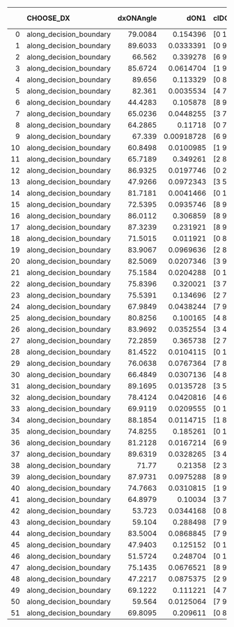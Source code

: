 |    | CHOOSE_DX               |   dxONAngle |       dON1 | cIDON1   |   dON_patch_1 |   nTON |        dON |   dxOFFAngle |       dOFF1 | cIDOFF1   |   dOFF_patch_1 |   nTOFF |        dOFF | SUCCESS   |   nExp |   dual_point_id |   subpoint_time_seconds |   total_execution_time |       logp |    dOFF/dON | Vote dOFF>dON   |
|---:|:------------------------|------------:|-----------:|:---------|--------------:|-------:|-----------:|-------------:|------------:|:----------|---------------:|--------:|------------:|:----------|-------:|----------------:|------------------------:|-----------------------:|-----------:|------------:|:----------------|
|  0 | along_decision_boundary |     79.0084 | 0.154396   | [0 1]    |    0.154396   |      1 | 0.154396   |      74.2731 | 0.00603445  | [0 1]     |    0.00603445  |       1 | 0.00603445  | False     |      1 |               2 |                3.1255   |                5.18984 |  0         |  0.0390841  | False           |
|  1 | along_decision_boundary |     89.6033 | 0.0333391  | [0 9]    |    0.0333391  |      1 | 0.0333391  |      89.9499 | 0.00324101  | [1 9]     |    0.00324101  |       1 | 0.00324101  | False     |      2 |               3 |                1.35749  |                6.55538 | -0.5       |  0.0972134  | False           |
|  2 | along_decision_boundary |     66.562  | 0.339278   | [6 9]    |    0.339278   |      1 | 0.339278   |      69.8846 | 0.0168524   | [6 9]     |    0.0168524   |       1 | 0.0168524   | False     |      3 |               4 |                4.5432   |               11.1076  | -1         |  0.0496714  | False           |
|  3 | along_decision_boundary |     85.6724 | 0.0614704  | [1 9]    |    0.0614704  |      1 | 0.0614704  |      87.6478 | 0.09491     | [0 9]     |    0.09491     |       1 | 0.09491     | True      |      4 |               7 |                1.37178  |               14.3634  | -1.5       |  1.544      | True            |
|  4 | along_decision_boundary |     89.656  | 0.113329   | [0 8]    |    0.113329   |      1 | 0.113329   |      72.5862 | 0.013239    | [0 8]     |    0.013239    |       1 | 0.013239    | False     |      5 |               8 |                1.51058  |               15.88    | -0.5       |  0.11682    | False           |
|  5 | along_decision_boundary |     82.361  | 0.0035534  | [4 7]    |    0.0035534  |      1 | 0.0035534  |      87.5487 | 0.0267062   | [4 7]     |    0.0267062   |       1 | 0.0267062   | True      |      6 |              16 |                1.8324   |               27.6692  | -0.9       |  7.51568    | True            |
|  6 | along_decision_boundary |     44.4283 | 0.105878   | [8 9]    |    0.105878   |      1 | 0.105878   |      50.0453 | 0.328558    | [8 9]     |    0.328558    |       1 | 0.328558    | True      |      7 |              21 |                2.86133  |               33.4272  | -0.333333  |  3.10319    | True            |
|  7 | along_decision_boundary |     65.0236 | 0.0448255  | [3 7]    |    0.0448255  |      1 | 0.0448255  |      69.7337 | 0.387111    | [3 7]     |    0.387111    |       1 | 0.387111    | True      |      8 |              30 |                2.97398  |               47.9817  | -0.0714286 |  8.63595    | True            |
|  8 | along_decision_boundary |     64.2865 | 0.11718    | [0 7]    |    0.11718    |      1 | 0.11718    |      89.5715 | 0.0284047   | [1 7]     |    0.0284047   |       1 | 0.0284047   | False     |      9 |              34 |                2.17194  |               56.6996  | -0         |  0.242402   | False           |
|  9 | along_decision_boundary |     67.339  | 0.00918728 | [6 9]    |    0.00918728 |      1 | 0.00918728 |      87.477  | 0.0172268   | [6 9]     |    0.0172268   |       1 | 0.0172268   | True      |     10 |              37 |                0.978909 |               62.685   | -0.0555556 |  1.87507    | True            |
| 10 | along_decision_boundary |     60.8498 | 0.0100985  | [1 9]    |    0.0100985  |      1 | 0.0100985  |      87.1516 | 0.23127     | [0 9]     |    0.23127     |       1 | 0.23127     | True      |     11 |              38 |                1.11649  |               63.8064  | -0         | 22.9014     | True            |
| 11 | along_decision_boundary |     65.7189 | 0.349261   | [2 8]    |    0.349261   |      1 | 0.349261   |      65.9922 | 0.0896825   | [2 8]     |    0.0896825   |       1 | 0.0896825   | False     |     12 |              39 |                3.0319   |               66.8463  | -0.0454545 |  0.256778   | False           |
| 12 | along_decision_boundary |     86.9325 | 0.0197746  | [0 2]    |    0.0197746  |      1 | 0.0197746  |      78.864  | 0.0187029   | [1 2]     |    0.0187029   |       1 | 0.0187029   | False     |     13 |              40 |                1.33169  |               68.187   | -0         |  0.945804   | False           |
| 13 | along_decision_boundary |     47.9266 | 0.0972343  | [3 5]    |    0.0972343  |      1 | 0.0972343  |      52.6802 | 0.0474698   | [3 5]     |    0.0474698   |       1 | 0.0474698   | False     |     14 |              41 |                1.04408  |               69.2381  | -0.0384615 |  0.4882     | False           |
| 14 | along_decision_boundary |     81.7181 | 0.0041466  | [0 1]    |    0.0041466  |      1 | 0.0041466  |      83.7858 | 0.054761    | [0 1]     |    0.054761    |       1 | 0.054761    | True      |     15 |              42 |                1.38125  |               70.6253  | -0.142857  | 13.2062     | True            |
| 15 | along_decision_boundary |     72.5395 | 0.0935746  | [8 9]    |    0.0935746  |      1 | 0.0935746  |      66.4481 | 0.198743    | [8 9]     |    0.198743    |       1 | 0.198743    | True      |     16 |              43 |                2.85061  |               73.485   | -0.0333333 |  2.1239     | True            |
| 16 | along_decision_boundary |     86.0112 | 0.306859   | [8 9]    |    0.306859   |      1 | 0.306859   |      73.4105 | 0.21412     | [8 9]     |    0.21412     |       1 | 0.21412     | False     |     17 |              44 |                3.84838  |               77.3384  | -0         |  0.697779   | False           |
| 17 | along_decision_boundary |     87.3239 | 0.231921   | [8 9]    |    0.231921   |      1 | 0.231921   |      84.5356 | 0.800639    | [8 9]     |    0.800639    |       1 | 0.800639    | True      |     18 |              45 |                6.14413  |               83.4875  | -0.0294118 |  3.4522     | True            |
| 18 | along_decision_boundary |     71.5015 | 0.011921   | [0 8]    |    0.011921   |      1 | 0.011921   |      39.3103 | 0.20747     | [1 8]     |    0.20747     |       1 | 0.20747     | True      |     19 |              47 |                3.0543   |               86.5927  | -0         | 17.4037     | True            |
| 19 | along_decision_boundary |     83.9067 | 0.0969636  | [2 8]    |    0.0969636  |      1 | 0.0969636  |      82.8905 | 0.0442898   | [2 8]     |    0.0442898   |       1 | 0.0442898   | False     |     20 |              51 |                2.15951  |               92.9793  | -0.0263158 |  0.456768   | False           |
| 20 | along_decision_boundary |     82.5069 | 0.0207346  | [3 9]    |    0.0207346  |      1 | 0.0207346  |      66.2913 | 0.00792545  | [3 9]     |    0.00792545  |       1 | 0.00792545  | False     |     21 |              53 |                1.04048  |               98.5989  | -0         |  0.382233   | False           |
| 21 | along_decision_boundary |     75.1584 | 0.0204288  | [0 1]    |    0.0204288  |      1 | 0.0204288  |      79.1709 | 0.202533    | [0 1]     |    0.202533    |       1 | 0.202533    | True      |     22 |              54 |                2.45373  |              101.058   | -0.0238095 |  9.9141     | True            |
| 22 | along_decision_boundary |     75.8396 | 0.320021   | [3 7]    |    0.320021   |      1 | 0.320021   |      82.06   | 0.0419606   | [3 7]     |    0.0419606   |       1 | 0.0419606   | False     |     23 |              55 |                2.39017  |              103.454   | -0         |  0.131118   | False           |
| 23 | along_decision_boundary |     75.5391 | 0.134696   | [2 7]    |    0.134696   |      1 | 0.134696   |      68.5818 | 0.00357778  | [2 7]     |    0.00357778  |       1 | 0.00357778  | False     |     24 |              61 |                2.25146  |              109.045   | -0.0217391 |  0.0265618  | False           |
| 24 | along_decision_boundary |     67.9849 | 0.0438244  | [7 9]    |    0.0438244  |      1 | 0.0438244  |      70.8679 | 0.0498608   | [7 9]     |    0.0498608   |       1 | 0.0498608   | True      |     25 |              63 |                2.4137   |              111.513   | -0.0833333 |  1.13774    | True            |
| 25 | along_decision_boundary |     80.8256 | 0.100165   | [4 8]    |    0.100165   |      1 | 0.100165   |      82.872  | 0.0408917   | [4 8]     |    0.0408917   |       1 | 0.0408917   | False     |     26 |              65 |                2.65445  |              117.115   | -0.02      |  0.408242   | False           |
| 26 | along_decision_boundary |     83.9692 | 0.0352554  | [3 4]    |    0.0352554  |      1 | 0.0352554  |      69.1613 | 0.0949166   | [3 4]     |    0.0949166   |       1 | 0.0949166   | True      |     27 |              66 |                3.16544  |              120.288   | -0.0769231 |  2.69226    | True            |
| 27 | along_decision_boundary |     72.2859 | 0.365738   | [2 7]    |    0.365738   |      1 | 0.365738   |      74.9793 | 0.0615233   | [2 7]     |    0.0615233   |       1 | 0.0615233   | False     |     28 |              70 |                2.51259  |              128.479   | -0.0185185 |  0.168217   | False           |
| 28 | along_decision_boundary |     81.4522 | 0.0104115  | [0 1]    |    0.0104115  |      1 | 0.0104115  |      85.5013 | 0.234216    | [0 1]     |    0.234216    |       1 | 0.234216    | True      |     29 |              72 |                3.28057  |              131.828   | -0.0714286 | 22.4959     | True            |
| 29 | along_decision_boundary |     76.0638 | 0.0767364  | [7 8]    |    0.0767364  |      1 | 0.0767364  |      87.4139 | 0.194892    | [7 8]     |    0.194892    |       1 | 0.194892    | True      |     30 |              73 |                2.87352  |              134.708   | -0.0172414 |  2.53976    | True            |
| 30 | along_decision_boundary |     66.4849 | 0.0307136  | [4 8]    |    0.0307136  |      1 | 0.0307136  |      64.8847 | 0.0916113   | [4 8]     |    0.0916113   |       1 | 0.0916113   | True      |     31 |              74 |                2.70715  |              137.421   | -0         |  2.98276    | True            |
| 31 | along_decision_boundary |     89.1695 | 0.0135728  | [3 5]    |    0.0135728  |      1 | 0.0135728  |      85.0179 | 0.202565    | [3 5]     |    0.202565    |       1 | 0.202565    | True      |     32 |              80 |                3.04237  |              149.521   | -0.016129  | 14.9243     | True            |
| 32 | along_decision_boundary |     78.4124 | 0.0420816  | [4 6]    |    0.0420816  |      1 | 0.0420816  |      80.8882 | 0.0171483   | [4 6]     |    0.0171483   |       1 | 0.0171483   | False     |     33 |              82 |                1.43413  |              151.015   | -0.0625    |  0.4075     | False           |
| 33 | along_decision_boundary |     69.9119 | 0.0209555  | [0 1]    |    0.0209555  |      1 | 0.0209555  |      74.638  | 0.385155    | [0 1]     |    0.385155    |       1 | 0.385155    | True      |     34 |              83 |                3.05132  |              154.071   | -0.0151515 | 18.3797     | True            |
| 34 | along_decision_boundary |     88.1854 | 0.0114715  | [1 8]    |    0.0114715  |      1 | 0.0114715  |      81.1337 | 0.0246236   | [0 8]     |    0.0246236   |       1 | 0.0246236   | True      |     35 |              85 |                1.50433  |              155.628   | -0.0588235 |  2.14651    | True            |
| 35 | along_decision_boundary |     74.8255 | 0.185261   | [0 1]    |    0.185261   |      1 | 0.185261   |      74.5728 | 0.310333    | [0 1]     |    0.310333    |       1 | 0.310333    | True      |     36 |              86 |                3.5045   |              159.137   | -0.128571  |  1.67511    | True            |
| 36 | along_decision_boundary |     81.2128 | 0.0167214  | [6 9]    |    0.0167214  |      1 | 0.0167214  |      72.5005 | 0.249111    | [6 9]     |    0.249111    |       1 | 0.249111    | True      |     37 |              89 |                3.23959  |              163.68    | -0.222222  | 14.8977     | True            |
| 37 | along_decision_boundary |     89.6319 | 0.0328265  | [3 4]    |    0.0328265  |      1 | 0.0328265  |      86.0126 | 0.0800828   | [3 4]     |    0.0800828   |       1 | 0.0800828   | True      |     38 |              90 |                2.32139  |              166.008   | -0.337838  |  2.43958    | True            |
| 38 | along_decision_boundary |     71.77   | 0.21358    | [2 3]    |    0.21358    |      1 | 0.21358    |      72.6758 | 0.000665725 | [2 3]     |    0.000665725 |       1 | 0.000665725 | False     |     39 |              94 |                1.83132  |              170.66    | -0.473684  |  0.00311699 | False           |
| 39 | along_decision_boundary |     87.9731 | 0.0975288  | [8 9]    |    0.0975288  |      1 | 0.0975288  |      78.6246 | 0.0668697   | [8 9]     |    0.0668697   |       1 | 0.0668697   | False     |     40 |              96 |                2.42478  |              173.147   | -0.320513  |  0.685641   | False           |
| 40 | along_decision_boundary |     74.7663 | 0.0310815  | [1 9]    |    0.0310815  |      1 | 0.0310815  |      65.4439 | 0.0119051   | [0 9]     |    0.0119051   |       1 | 0.0119051   | False     |     41 |              98 |                1.41955  |              176.102   | -0.2       |  0.383027   | False           |
| 41 | along_decision_boundary |     64.8979 | 0.10034    | [3 7]    |    0.10034    |      1 | 0.10034    |      61.3713 | 0.114621    | [3 7]     |    0.114621    |       1 | 0.114621    | True      |     42 |              99 |                2.3899   |              178.498   | -0.109756  |  1.14233    | True            |
| 42 | along_decision_boundary |     53.723  | 0.0344168  | [0 8]    |    0.0344168  |      1 | 0.0344168  |      72.7961 | 0.0551287   | [1 8]     |    0.0551287   |       1 | 0.0551287   | True      |     43 |             101 |                1.60137  |              182.745   | -0.190476  |  1.6018     | True            |
| 43 | along_decision_boundary |     59.104  | 0.288498   | [7 9]    |    0.288498   |      1 | 0.288498   |      72.1204 | 0.0248558   | [7 9]     |    0.0248558   |       1 | 0.0248558   | False     |     44 |             107 |                1.55395  |              191.472   | -0.290698  |  0.0861558  | False           |
| 44 | along_decision_boundary |     83.5004 | 0.0868845  | [7 9]    |    0.0868845  |      1 | 0.0868845  |      78.7409 | 0.431442    | [7 9]     |    0.431442    |       1 | 0.431442    | True      |     45 |             108 |                2.99052  |              194.467   | -0.181818  |  4.9657     | True            |
| 45 | along_decision_boundary |     47.9403 | 0.125152   | [0 1]    |    0.125152   |      1 | 0.125152   |      60.1637 | 0.0851627   | [0 1]     |    0.0851627   |       1 | 0.0851627   | False     |     46 |             110 |                3.07297  |              197.587   | -0.277778  |  0.680475   | False           |
| 46 | along_decision_boundary |     51.5724 | 0.248704   | [0 1]    |    0.248704   |      1 | 0.248704   |      62.9209 | 0.257796    | [0 1]     |    0.257796    |       1 | 0.257796    | True      |     47 |             111 |                2.89821  |              200.492   | -0.173913  |  1.03656    | True            |
| 47 | along_decision_boundary |     75.1435 | 0.0676521  | [8 9]    |    0.0676521  |      1 | 0.0676521  |      70.4215 | 0.167798    | [8 9]     |    0.167798    |       1 | 0.167798    | True      |     48 |             112 |                1.94561  |              202.446   | -0.265957  |  2.4803     | True            |
| 48 | along_decision_boundary |     47.2217 | 0.0875375  | [2 9]    |    0.0875375  |      1 | 0.0875375  |      63.1525 | 0.00585154  | [2 9]     |    0.00585154  |       1 | 0.00585154  | False     |     49 |             113 |                1.04196  |              203.497   | -0.375     |  0.0668462  | False           |
| 49 | along_decision_boundary |     69.1222 | 0.111221   | [4 7]    |    0.111221   |      1 | 0.111221   |      70.1987 | 0.0198473   | [4 7]     |    0.0198473   |       1 | 0.0198473   | False     |     50 |             116 |                3.77936  |              211.349   | -0.255102  |  0.178449   | False           |
| 50 | along_decision_boundary |     59.564  | 0.0125064  | [7 9]    |    0.0125064  |      1 | 0.0125064  |      72.8023 | 0.12313     | [7 9]     |    0.12313     |       1 | 0.12313     | True      |     51 |             120 |                2.21717  |              225.684   | -0.16      |  9.8454     | True            |
| 51 | along_decision_boundary |     69.8095 | 0.209611   | [0 8]    |    0.209611   |      1 | 0.209611   |      87.7793 | 0.0286053   | [1 8]     |    0.0286053   |       1 | 0.0286053   | False     |     52 |             124 |                2.86295  |              235.178   | -0.245098  |  0.136468   | False           |